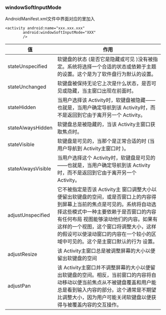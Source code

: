 ### windowSoftInputMode

AndroidManifest.xml文件中界面对应的<activity>里加入

	<activity android:name="xxx.xxx.xxx"
            android:windowSoftInputMode="XXX"
            />

	
值|作用
---|---
stateUnspecified|软键盘的状态 (是否它是隐藏或可见 )没有被指定。系统将选择一个合适的状态或依赖于主题的设置。这个是为了软件盘行为默认的设置。
stateUnchanged|软键盘被保持无论它上次是什么状态，是否可见或隐藏，当主窗口出现在前面时。
stateHidden|当用户选择该 Activity时，软键盘被隐藏——也就是，当用户确定导航到该 Activity时，而不是返回到它由于离开另一个 Activity。
stateAlwaysHidden|软键盘总是被隐藏的，当该 Activity主窗口获取焦点时。
stateVisible|软键盘是可见的，当那个是正常合适的时 (当用户导航到 Activity主窗口时 )。
stateAlwaysVisible|当用户选择这个 Activity时，软键盘是可见的——也就是，当用户确定导航到该 Activity时，而不是返回到它由于离开另一个Activity。
adjustUnspecified|它不被指定是否该 Activity主 窗口调整大小以便留出软键盘的空间，或是否窗口上的内容得到屏幕上当前的焦点是可见的。系统将自动选择这些模式中一种主要依赖于是否窗口的内容有任何布局 视图能够滚动他们的内容。如果有这样的一个视图，这个窗口将调整大小，这样的假设可以使滚动窗口的内容在一个较小的区域中可见的。这个是主窗口默认的行为 设置。
adjustResize|该 Activity主窗口总是被调整屏幕的大小以便留出软键盘的空间
adjustPan|该 Activity主窗口并不调整屏幕的大小以便留出软键盘的空间。相反，当前窗口的内容将自动移动以便当前焦点从不被键盘覆盖和用户能总是看到输入内容的部分。这个通常是不期望比调整大小，因为用户可能关闭软键盘以便获得与被覆盖内容的交互操作。




 

